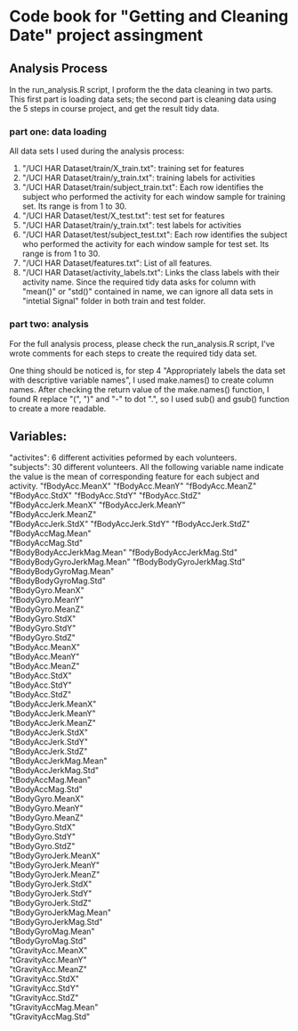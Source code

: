 # Code book for "Getting and Cleaning Date" project assingment

## Analysis Process

In the run_analysis.R script, I proform the the data cleaning in two parts. This first part is loading data sets; the second part is cleaning data using the 5 steps in course project, and get the result tidy data. 

### part one: data loading
All data sets I used during the analysis process:
1. "/UCI HAR Dataset/train/X_train.txt": training set for features
2. "/UCI HAR Dataset/train/y_train.txt": training labels for activities
3. "/UCI HAR Dataset/train/subject_train.txt": Each row identifies the subject who performed the activity for each window sample for training set. Its range is from 1 to 30. 
4. "/UCI HAR Dataset/test/X_test.txt": test set for features
5. "/UCI HAR Dataset/train/y_train.txt": test labels for activities
6. "/UCI HAR Dataset/test/subject_test.txt": Each row identifies the subject who performed the activity for each window sample for test set. Its range is from 1 to 30. 
7. "/UCI HAR Dataset/features.txt": List of all features.
8. "/UCI HAR Dataset/activity_labels.txt": Links the class labels with their activity name.
Since the required tidy data asks for column with "mean()" or "std()" contained in name, we can ignore all data sets in "intetial Signal" folder in both train and test folder.

### part two: analysis
For the full analysis process, please check the run_analysis.R script, I've wrote comments for each steps to create the required tidy data set.

One thing should be noticed is, for step 4 "Appropriately labels the data set with descriptive variable names", I used make.names() to create column names. After checking the return value of the make.names() function, I found R replace "(", ")" and "-" to dot ".", so I used sub() and gsub() function to create a more readable.

## Variables:

"activites": 6 different activities peformed by each volunteers.  
"subjects": 30 different volunteers.
All the following variable name indicate the value is the mean of corresponding feature for each subject and activity.
"fBodyAcc.MeanX"
"fBodyAcc.MeanY"
"fBodyAcc.MeanZ"
"fBodyAcc.StdX"
"fBodyAcc.StdY" 
"fBodyAcc.StdZ"  
"fBodyAccJerk.MeanX" 
"fBodyAccJerk.MeanY"  
"fBodyAccJerk.MeanZ"   
"fBodyAccJerk.StdX"
"fBodyAccJerk.StdY" 
"fBodyAccJerk.StdZ"      
"fBodyAccMag.Mean"      
"fBodyAccMag.Std"     
"fBodyBodyAccJerkMag.Mean" 
"fBodyBodyAccJerkMag.Std" 
"fBodyBodyGyroJerkMag.Mean" 
"fBodyBodyGyroJerkMag.Std" 
"fBodyBodyGyroMag.Mean"  
"fBodyBodyGyroMag.Std"   
"fBodyGyro.MeanX"       
"fBodyGyro.MeanY"          
"fBodyGyro.MeanZ"     
"fBodyGyro.StdX"       
"fBodyGyro.StdY"    
"fBodyGyro.StdZ"           
"tBodyAcc.MeanX"    
"tBodyAcc.MeanY"       
"tBodyAcc.MeanZ"       
"tBodyAcc.StdX"            
"tBodyAcc.StdY"      
"tBodyAcc.StdZ"       
"tBodyAccJerk.MeanX"    
"tBodyAccJerk.MeanY"       
"tBodyAccJerk.MeanZ"    
"tBodyAccJerk.StdX"     
"tBodyAccJerk.StdY"    
"tBodyAccJerk.StdZ"        
"tBodyAccJerkMag.Mean"  
"tBodyAccJerkMag.Std"   
"tBodyAccMag.Mean"     
"tBodyAccMag.Std"          
"tBodyGyro.MeanX"    
"tBodyGyro.MeanY"     
"tBodyGyro.MeanZ"     
"tBodyGyro.StdX"           
"tBodyGyro.StdY"      
"tBodyGyro.StdZ"    
"tBodyGyroJerk.MeanX"    
"tBodyGyroJerk.MeanY"      
"tBodyGyroJerk.MeanZ"  
"tBodyGyroJerk.StdX"   
"tBodyGyroJerk.StdY"    
"tBodyGyroJerk.StdZ"       
"tBodyGyroJerkMag.Mean"  
"tBodyGyroJerkMag.Std"   
"tBodyGyroMag.Mean"    
"tBodyGyroMag.Std"         
"tGravityAcc.MeanX"    
"tGravityAcc.MeanY"    
"tGravityAcc.MeanZ"    
"tGravityAcc.StdX"         
"tGravityAcc.StdY"    
"tGravityAcc.StdZ"     
"tGravityAccMag.Mean"    
"tGravityAccMag.Std"  


